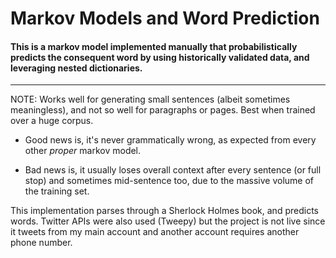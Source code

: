 # Markov Models and Word Prediction

#### This is a markov model implemented manually that probabilistically predicts the consequent word by using historically validated data, and leveraging nested dictionaries.
--------------------------------------------------------------------

NOTE: Works well for generating small sentences (albeit sometimes meaningless), and not so well for paragraphs or pages. Best when trained over a huge corpus.

* Good news is, it's never grammatically wrong, as expected from every other *proper* markov model. 

* Bad news is, it usually loses overall context after every sentence (or full stop) and sometimes mid-sentence too, due to the massive volume of the training set.

This implementation parses through a Sherlock Holmes book, and predicts words. Twitter APIs were also used (Tweepy) but the project is not live since it tweets from my main account and another account requires another phone number.
